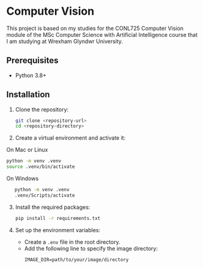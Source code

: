 # Computer Vision

This project is based on my studies for the CONL725 Computer Vision module of the MSc Computer Science with Artificial Intelligence course that I am studying at Wrexham Glyndwr University.

## Prerequisites

- Python 3.8+

## Installation

1. Clone the repository:

   ```bash
   git clone <repository-url>
   cd <repository-directory>
   ```

2. Create a virtual environment and activate it:

On Mac or Linux

```bash
python -m venv .venv
source .venv/bin/activate
```

On Windows

```bash
   python -m venv .venv
   .venv/Scripts/activate
```

3. Install the required packages:

   ```bash
   pip install -r requirements.txt
   ```

4. Set up the environment variables:
   - Create a `.env` file in the root directory.
   - Add the following line to specify the image directory:
     ```
     IMAGE_DIR=path/to/your/image/directory
     ```
